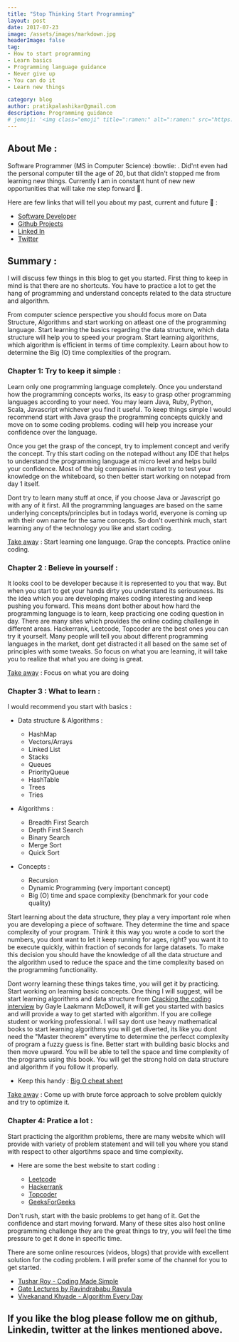 ```yaml
---
title: "Stop Thinking Start Programming"
layout: post
date: 2017-07-23 
image: /assets/images/markdown.jpg
headerImage: false
tag:
- How to start programming
- Learn basics
- Programming language guidance
- Never give up
- You can do it
- Learn new things

category: blog
author: pratikpalashikar@gmail.com
description: Programming guidance
# jemoji: '<img class="emoji" title=":ramen:" alt=":ramen:" src="https://assets.github.com/images/icons/emoji/unicode/1f35c.png" height="20" width="20" align="absmiddle">'
---
```


## About Me	:

   Software Programmer (MS in Computer Science) :bowtie: . Did'nt even had the personal computer till the age of 20, but that didn't stopped me from learning new things. Currently I am in constant hunt of new new opportunities that will take me step forward :bicyclist:.

Here are few links that will tell you about my past, current and future :necktie: :
- [Software Developer](http://pratikpalashikar.github.io/)
- [Github Projects](https://github.com/pratikpalashikar)
- [Linked In](https://www.linkedin.com/in/pratikpalashikar/)
- [Twitter](https://twitter.com/pratikpalashika)


## Summary	:

   I will discuss few things in this blog to get you started. First thing to keep in mind is that there are no shortcuts. You have to practice a lot to get the hang of programming and understand concepts related to the data structure and algorithm.
   
   From computer science perspective you should focus more on Data Structure, Algorithms and start working on atleast one of the programming language. Start learning the basics regarding the data structure, which data structure will help you to speed your program. Start learning algorithms,  which algorithm is efficient in terms of time complexity. Learn about how to determine the Big (O) time complexities of the program.


###  Chapter 1: Try to keep it simple : 
  	
   Learn only one programming language completely. Once you understand how the programming concepts works, its easy to grasp other programming languages according to your need. You may learn Java, Ruby, Python, Scala, Javascript whichever you find it useful. To keep things simple I would recommend start with Java grasp the programming concepts quickly and move on to some coding problems. coding will help you increase your confidence over the language.
    
   Once you get the grasp of the concept, try to implement concept and verify the concept. Try this start coding on the notepad without any IDE that helps to understand the programming language at micro level and helps build your confidence. Most of the big companies in market try to test your knowledge on the whiteboard, so then better start working on notepad from day 1 itself.
    	
   Dont try to learn many stuff at once, if you choose Java or Javascript go with any of it first. All the programming languages are based on the same underlying concepts/principles but in todays world, everyone is coming up with their own name for the same concepts. So don't overthink much, start learning any of the technology you like and start coding.
    	
   [Take away]() : Start learning one language. Grap the concepts. Practice online coding.
  	
  	  	
###   Chapter 2 : Believe in yourself :
  	
   It looks cool to be developer because it is represented to you that way. But when you start to get your hands dirty you understand its seriousness. Its the idea which you are developing makes coding interesting and keep pushing you forward. This means dont bother about how hard the programming language is to learn, keep practicing one coding question in day. There are many sites which provides the online coding challenge in different areas. Hackerrank, Leetcode, Topcoder are the best ones you can try it yourself. Many people will tell you about different programming languages in the market, dont get distracted it all based on the same set of principles with some tweaks. So focus on what you are learning, it will take you to realize that what you are doing is great.
  	
   [Take away]() : Focus on what you are doing
  	
###   Chapter 3 : What to learn :
  	
  I would recommend you start with basics :
  	
  * Data structure & Algorithms :
       * HashMap
       * Vectors/Arrays
       * Linked List
       * Stacks
       * Queues
       * PriorityQueue
       * HashTable
       * Trees
       * Tries 
       
  * Algorithms :
    *   Breadth First Search
    *   Depth First Search
    *   Binary Search
    *   Merge Sort
    *   Quick Sort
  		
  * Concepts :
    *   Recursion
    *   Dynamic Programming (very important concept)
    *   Big (O)  time and space complexity (benchmark for your code quality)
  		
  		
  Start learning about the data structure, they play a very important role when you are developing a piece of software. They determine the time and space complexity of your program. Think it this way you wrote a code to sort the numbers, you dont want to let it keep running for ages, right? you want it to be execute quickly, within fraction of seconds for large datasets. To make this decision you should have the knowledge of all the data structure and the algorithm used to reduce the space and the time complexity based on the programming functionality.
  
  Dont worry learning these things takes time, you will get it by practicing. Start working on learning basic concepts. One thing I will suggest, will be start learning algorithms and data structure from [Cracking the coding interview](http://www.crackingthecodinginterview.com/) by Gayle Laakmann McDowell, it will get you started with basics and will provide a way to get started with algorithm. If you are college student or working professional. I will say dont use heavy mathematical books to start learning algorithms you will get diverted, its like you dont need the "Master theorem" everytime to determine the perfecct complexity of program a fuzzy guess is fine. Better start with building basic blocks and then move upward. You will be able to tell the space and time complexity of the programs using this book. You will get the strong hold on data structure and algorithm if you follow it properly.
  		
  * Keep this handy :
    [Big O cheat sheet](http://bigocheatsheet.com/)
        
  [Take away]()	: Come up with brute force approach to solve problem quickly and try to optimize it. 	
    


###   Chapter 4: Pratice a lot	:
    
    
   Start practicing the algorithm problems, there are many website which will provide with variety of problem statement and will tell you where you stand with respect to other algortihms space and time complexity.
		
   -    Here are some the best website to start coding :
		
	    -   [Leetcode](https://leetcode.com/problemset/algorithms/)
		-   [Hackerrank](https://www.hackerrank.com/)
		-   [Topcoder](https://www.topcoder.com/)
		-   [GeeksForGeeks](http://www.geeksforgeeks.org/)
		
   Don't rush, start with the basic problems to get hang of it. Get the confidence and start moving forward. Many of these sites also host online programming challenge they are the great things to try, you will feel the time pressure to get it done in specific time.
		
   There are some online resources (videos, blogs) that provide with excellent solution for the coding problem. I will prefer some of the channel for you to get started.

   *    [Tushar Roy - Coding Made Simple](https://www.youtube.com/user/tusharroy2525)
   *    [Gate Lectures by Ravindrababu Ravula](https://www.youtube.com/channel/UCJjC1hn78yZqTf0vdTC6wAQ)
   *    [Vivekanand Khyade - Algorithm Every Day](https://www.youtube.com/user/vivekanandkhyade/featured)
		
		

## If you like the blog please follow me on github, Linkedin, twitter at the linkes mentioned above.




